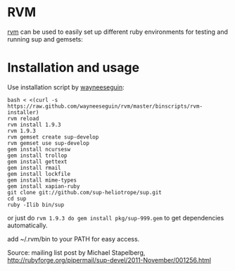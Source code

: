 # RVM
[rvm](https://rvm.io/) can be used to easily set up different ruby environments for testing and running sup and gemsets:

# Installation and usage
Use installation script by [wayneeseguin](https://github.com/wayneeseguin/rvm/blob/master/binscripts/rvm-installer):
```
bash < <(curl -s https://raw.github.com/wayneeseguin/rvm/master/binscripts/rvm-installer)
rvm reload
rvm install 1.9.3
rvm 1.9.3
rvm gemset create sup-develop
rvm gemset use sup-develop
gem install ncursesw
gem install trollop
gem install gettext
gem install rmail
gem install lockfile
gem install mime-types
gem install xapian-ruby
git clone git://github.com/sup-heliotrope/sup.git
cd sup
ruby -Ilib bin/sup
```

or just do ```rvm 1.9.3 do gem install pkg/sup-999.gem``` to get dependencies automatically.

add ~/.rvm/bin to your PATH for easy access.

Source: mailing list post by Michael Stapelberg, http://rubyforge.org/pipermail/sup-devel/2011-November/001256.html